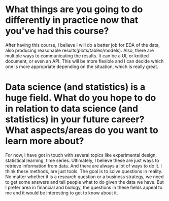 # What things are you going to do differently in practice now that you've had this course?  

After having this course, I believe I will do a better job for EDA of the data, also producing reasonable results(plots/tables/models). Also, there are multiple ways to communicating the results. It can be a UI, or knitted document, or even an API. This will be more flexible and I can decide which one is more appropriate depending on the situation, which is really great.  

# Data science (and statistics) is a huge field. What do you hope to do in relation to data science (and statistics) in your future career? What aspects/areas do you want to learn more about?  
For now, I have got in touch with several topics like experimental design, statistical learning, time series. Ultimately, I believe these are just ways to retrieve information from data. And there are always a lot of ways to do it. I think these methods, are just tools. The goal is to solve questions in reality. No matter whether it is a research question or a business strategy, we need to get some answers and tell people what to do given the data we have. But I prefer area in financial and biology, the questions in these fields appeal to me and it would be interesting to get to know about it.    
